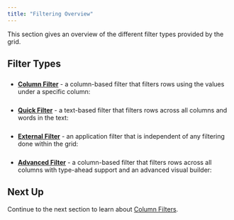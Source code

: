 ```yaml
---
title: "Filtering Overview"
---
```


This section gives an overview of the different filter types provided by the grid.

## Filter Types
<div style="margin-bottom: 25px"></div>

- **[Column Filter](/filtering/)** - a column-based filter that filters rows using the values under a specific column:

<div style="margin: 25px">
<image-caption src="filtering-overview/resources/column-filters.png" alt="Text Filter" width="50rem" constrained="true"></image-caption>
</div>

<div style="margin-bottom: 25px"></div>

- **[Quick Filter](/filter-quick/)** - a text-based filter that filters rows across all columns and words in the text:

<div style="margin: 25px">
<image-caption src="filtering-overview/resources/quick-filter.png" alt="Quick Filter" width="50rem" constrained="true"></image-caption>
</div>

- **[External Filter](/filter-external/)** - an application filter that is independent of any filtering done within the grid:

<div style="margin: 25px">
<image-caption src="filtering-overview/resources/external-filter.png" alt="External Filter" width="50rem" constrained="true"></image-caption>
</div>

- **[Advanced Filter](/filter-advanced/)** - a column-based filter that filters rows across all columns with type-ahead support and an advanced visual builder:

<div style="margin: 25px">
<image-caption src="filtering-overview/resources/advanced-filter.png" alt="Advanced Filter" width="50rem" constrained="true"></image-caption>
</div>

## Next Up

Continue to the next section to learn about [Column Filters](/filtering/).